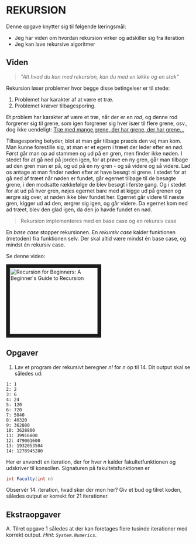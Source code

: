 # REKURSION
Denne opgave knytter sig til følgende læringsmål:
* Jeg har viden om hvordan rekursion virker og adskiller sig fra iteration
* Jeg kan lave rekursive algoritmer

## Viden
> *"Alt hvad du kan med rekursion, kan du med en løkke og en stak"*

Rekursion løser problemer hvor begge disse betingelser er til stede:
<ol>
    <li>Problemet har karakter af at være et træ.
    <li>Problemet kræver tilbagesporing.
</ol>

Et problem har karakter af være et træ, når der er en *rod*, og denne rod forgrener sig til grene, som igen forgrener sig hver især til flere grene, osv., dog ikke uendeligt: [Træ med mange grene, der har grene, der har grene...](https://commons.wikimedia.org/wiki/Category:Quality_images_of_Juglans#/media/File:Nonac_16_Noyer_novembre_2013.jpg)

Tilbagesporing betyder, blot at man går tilbage præcis den vej man kom. Man kunne forestille sig, at man er et egern i træet der leder efter en nød. Først går man op ad stammen og ud på en gren, men finder ikke nøden. I stedet for at gå ned på jorden igen, for at prøve en ny gren, går man tilbage ad den gren man er på, og ud på en ny gren - og så videre og så videre. Lad os antage at man finder nøden efter at have besøgt ni grene. I stedet for at gå ned af træet når nøden er fundet, går egernet tilbage til de besøgte grene, i den modsatte rækkefølge de blev besøgt i første gang. Og i stedet for at ud på hver gren, nøjes egernet bare med at kigge ud på grenen og ærgre sig over, at nøden ikke blev fundet her. Egernet går videre til næste gren, kigger ud ad den, ærgrer sig igen, og går videre. Da egernet kom ned ad træet, blev den glad igen, da den jo havde fundet en nød.


> Rekursion implementeres med en base case og en rekursiv case

En *base case* stopper rekursionen. En *rekursiv case* kalder funktionen (metoden) fra funktionen selv. Der skal altid være mindst én base case, og mindst én rekursiv case.

Se denne video:

<a href="http://www.youtube.com/watch?feature=player_embedded&v=AfBqVVKg4GE
" target="_blank"><img src="http://img.youtube.com/vi/AfBqVVKg4GE/0.jpg" 
alt="Recursion for Beginners: A Beginner's Guide to Recursion" width="240" height="180" border="10" /></a>


## Opgaver
1. Lav et program der rekursivt beregner *n!* for *n* op til 14. Dit output skal se således ud:
```
1: 1
2: 2
3: 6
4: 24
5: 120
6: 720
7: 5040
8: 40320
9: 362880
10: 3628800
11: 39916800
12: 479001600
13: 1932053504
14: 1278945280
```
Her er anvendt en iteration, der for hver *n* kalder fakultetfunktionen og udskriver til konsollen. Signaturen på fakultetsfunktionen er 
```cs
int Faculty(int n)
```
Observér 14. iteration, hvad sker der mon her? Giv et bud og tilret koden, således output er korrekt for 21 iterationer.


 

## Ekstraopgaver
A. Tilret opgave 1 således at der kan foretages flere tusinde iterationer med korrekt output. *Hint: `System.Numerics`*.
